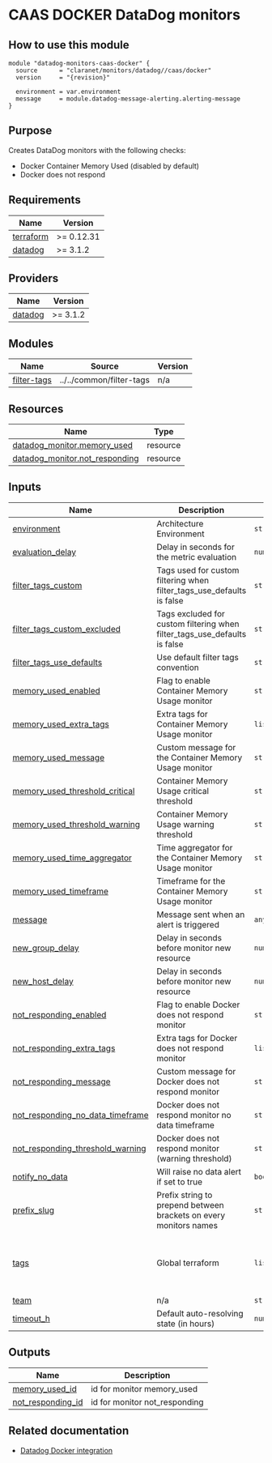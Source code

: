 # CAAS DOCKER DataDog monitors

## How to use this module

```hcl
module "datadog-monitors-caas-docker" {
  source      = "claranet/monitors/datadog//caas/docker"
  version     = "{revision}"

  environment = var.environment
  message     = module.datadog-message-alerting.alerting-message
}

```

## Purpose

Creates DataDog monitors with the following checks:

- Docker Container Memory Used (disabled by default)
- Docker does not respond

<!-- BEGIN_TF_DOCS -->
## Requirements

| Name | Version |
|------|---------|
| <a name="requirement_terraform"></a> [terraform](#requirement\_terraform) | >= 0.12.31 |
| <a name="requirement_datadog"></a> [datadog](#requirement\_datadog) | >= 3.1.2 |

## Providers

| Name | Version |
|------|---------|
| <a name="provider_datadog"></a> [datadog](#provider\_datadog) | >= 3.1.2 |

## Modules

| Name | Source | Version |
|------|--------|---------|
| <a name="module_filter-tags"></a> [filter-tags](#module\_filter-tags) | ../../common/filter-tags | n/a |

## Resources

| Name | Type |
|------|------|
| [datadog_monitor.memory_used](https://registry.terraform.io/providers/DataDog/datadog/latest/docs/resources/monitor) | resource |
| [datadog_monitor.not_responding](https://registry.terraform.io/providers/DataDog/datadog/latest/docs/resources/monitor) | resource |

## Inputs

| Name | Description | Type | Default | Required |
|------|-------------|------|---------|:--------:|
| <a name="input_environment"></a> [environment](#input\_environment) | Architecture Environment | `string` | n/a | yes |
| <a name="input_evaluation_delay"></a> [evaluation\_delay](#input\_evaluation\_delay) | Delay in seconds for the metric evaluation | `number` | `15` | no |
| <a name="input_filter_tags_custom"></a> [filter\_tags\_custom](#input\_filter\_tags\_custom) | Tags used for custom filtering when filter\_tags\_use\_defaults is false | `string` | `"*"` | no |
| <a name="input_filter_tags_custom_excluded"></a> [filter\_tags\_custom\_excluded](#input\_filter\_tags\_custom\_excluded) | Tags excluded for custom filtering when filter\_tags\_use\_defaults is false | `string` | `""` | no |
| <a name="input_filter_tags_use_defaults"></a> [filter\_tags\_use\_defaults](#input\_filter\_tags\_use\_defaults) | Use default filter tags convention | `string` | `"true"` | no |
| <a name="input_memory_used_enabled"></a> [memory\_used\_enabled](#input\_memory\_used\_enabled) | Flag to enable Container Memory Usage monitor | `string` | `"false"` | no |
| <a name="input_memory_used_extra_tags"></a> [memory\_used\_extra\_tags](#input\_memory\_used\_extra\_tags) | Extra tags for Container Memory Usage monitor | `list(string)` | `[]` | no |
| <a name="input_memory_used_message"></a> [memory\_used\_message](#input\_memory\_used\_message) | Custom message for the Container Memory Usage monitor | `string` | `""` | no |
| <a name="input_memory_used_threshold_critical"></a> [memory\_used\_threshold\_critical](#input\_memory\_used\_threshold\_critical) | Container Memory Usage critical threshold | `string` | `90` | no |
| <a name="input_memory_used_threshold_warning"></a> [memory\_used\_threshold\_warning](#input\_memory\_used\_threshold\_warning) | Container Memory Usage warning threshold | `string` | `85` | no |
| <a name="input_memory_used_time_aggregator"></a> [memory\_used\_time\_aggregator](#input\_memory\_used\_time\_aggregator) | Time aggregator for the Container Memory Usage monitor | `string` | `"min"` | no |
| <a name="input_memory_used_timeframe"></a> [memory\_used\_timeframe](#input\_memory\_used\_timeframe) | Timeframe for the Container Memory Usage monitor | `string` | `"last_5m"` | no |
| <a name="input_message"></a> [message](#input\_message) | Message sent when an alert is triggered | `any` | n/a | yes |
| <a name="input_new_group_delay"></a> [new\_group\_delay](#input\_new\_group\_delay) | Delay in seconds before monitor new resource | `number` | `300` | no |
| <a name="input_new_host_delay"></a> [new\_host\_delay](#input\_new\_host\_delay) | Delay in seconds before monitor new resource | `number` | `300` | no |
| <a name="input_not_responding_enabled"></a> [not\_responding\_enabled](#input\_not\_responding\_enabled) | Flag to enable Docker does not respond monitor | `string` | `"true"` | no |
| <a name="input_not_responding_extra_tags"></a> [not\_responding\_extra\_tags](#input\_not\_responding\_extra\_tags) | Extra tags for Docker does not respond monitor | `list(string)` | `[]` | no |
| <a name="input_not_responding_message"></a> [not\_responding\_message](#input\_not\_responding\_message) | Custom message for Docker does not respond monitor | `string` | `""` | no |
| <a name="input_not_responding_no_data_timeframe"></a> [not\_responding\_no\_data\_timeframe](#input\_not\_responding\_no\_data\_timeframe) | Docker does not respond monitor no data timeframe | `string` | `10` | no |
| <a name="input_not_responding_threshold_warning"></a> [not\_responding\_threshold\_warning](#input\_not\_responding\_threshold\_warning) | Docker does not respond monitor (warning threshold) | `string` | `3` | no |
| <a name="input_notify_no_data"></a> [notify\_no\_data](#input\_notify\_no\_data) | Will raise no data alert if set to true | `bool` | `true` | no |
| <a name="input_prefix_slug"></a> [prefix\_slug](#input\_prefix\_slug) | Prefix string to prepend between brackets on every monitors names | `string` | `""` | no |
| <a name="input_tags"></a> [tags](#input\_tags) | Global terraform | `list(string)` | <pre>[<br>  "type:docker",<br>  "provider:docker",<br>  "resource:docker"<br>]</pre> | no |
| <a name="input_team"></a> [team](#input\_team) | n/a | `string` | `"claranet"` | no |
| <a name="input_timeout_h"></a> [timeout\_h](#input\_timeout\_h) | Default auto-resolving state (in hours) | `number` | `0` | no |

## Outputs

| Name | Description |
|------|-------------|
| <a name="output_memory_used_id"></a> [memory\_used\_id](#output\_memory\_used\_id) | id for monitor memory\_used |
| <a name="output_not_responding_id"></a> [not\_responding\_id](#output\_not\_responding\_id) | id for monitor not\_responding |
<!-- END_TF_DOCS -->
## Related documentation

* [Datadog Docker integration](https://docs.datadoghq.com/integrations/docker_daemon/)
